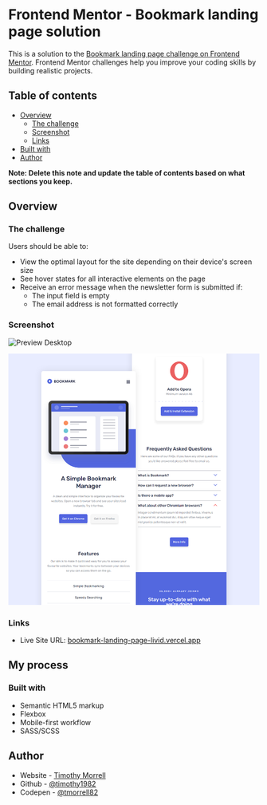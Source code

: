 # Frontend Mentor - Bookmark landing page solution

This is a solution to the [Bookmark landing page challenge on Frontend Mentor](https://www.frontendmentor.io/challenges/bookmark-landing-page-5d0b588a9edda32581d29158). Frontend Mentor challenges help you improve your coding skills by building realistic projects.

## Table of contents

- [Overview](#overview)
  - [The challenge](#the-challenge)
  - [Screenshot](#screenshot)
  - [Links](#links)
- [Built with](#built-with)
- [Author](#author)

**Note: Delete this note and update the table of contents based on what sections you keep.**

## Overview

### The challenge

Users should be able to:

- View the optimal layout for the site depending on their device's screen size
- See hover states for all interactive elements on the page
- Receive an error message when the newsletter form is submitted if:
  - The input field is empty
  - The email address is not formatted correctly

### Screenshot

![Preview Desktop](./preview_dektop.png)

![Preview Mobile](./preview_mobile.png)

### Links

- Live Site URL: [bookmark-landing-page-livid.vercel.app](https://bookmark-landing-page-livid.vercel.app/)

## My process

### Built with

- Semantic HTML5 markup
- Flexbox
- Mobile-first workflow
- SASS/SCSS

## Author

- Website - [Timothy Morrell](https://www.timothymorrell.de)
- Github - [@timothy1982](https://github.com/timothy1982)
- Codepen - [@tmorrell82](https://codepen.io/tmorrell82)
